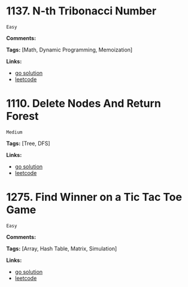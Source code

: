 # 1137. N-th Tribonacci Number

    Easy

**Comments:**

**Tags:** [Math, Dynamic Programming, Memoization]

**Links:**

- [go solution](./1137-n-th-tribonacci-number.go)
- [leetcode](https://leetcode.com/problems/n-th-tribonacci-number/)

# 1110. Delete Nodes And Return Forest

    Medium

**Tags:** [Tree, DFS]

**Links:**

- [go solution](./1110-delete-nodes-and-return-forest.go)
- [leetcode](https://leetcode.com/problems/delete-nodes-and-return-forest/)

# 1275. Find Winner on a Tic Tac Toe Game

    Easy

**Comments:**

**Tags:** [Array, Hash Table, Matrix, Simulation]

**Links:**

- [go solution](./1275-find-winner-on-a-tic-tac-toe-game.go)
- [leetcode](https://leetcode.com/problems/find-winner-on-a-tic-tac-toe-game/)
